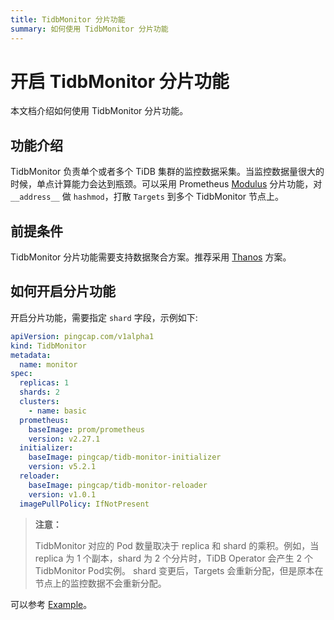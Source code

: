 ```yaml
---
title: TidbMonitor 分片功能
summary: 如何使用 TidbMonitor 分片功能
---
```


# 开启 TidbMonitor 分片功能

本文档介绍如何使用 TidbMonitor 分片功能。

## 功能介绍

TidbMonitor 负责单个或者多个 TiDB 集群的监控数据采集。当监控数据量很大的时候，单点计算能力会达到瓶颈。可以采用 Prometheus [Modulus](https://prometheus.io/docs/prometheus/latest/configuration/configuration/) 分片功能，对 `__address__` 做 `hashmod`，打散 `Targets` 到多个 TidbMonitor 节点上。

## 前提条件

TidbMonitor 分片功能需要支持数据聚合方案。推荐采用 [Thanos](https://thanos.io/tip/thanos/design.md/) 方案。

## 如何开启分片功能

开启分片功能，需要指定 `shard` 字段，示例如下:

```yaml
apiVersion: pingcap.com/v1alpha1
kind: TidbMonitor
metadata:
  name: monitor
spec:
  replicas: 1
  shards: 2
  clusters:
    - name: basic
  prometheus:
    baseImage: prom/prometheus
    version: v2.27.1
  initializer:
    baseImage: pingcap/tidb-monitor-initializer
    version: v5.2.1
  reloader:
    baseImage: pingcap/tidb-monitor-reloader
    version: v1.0.1
  imagePullPolicy: IfNotPresent
```

> **注意：**
>
> TidbMonitor 对应的 Pod 数量取决于 replica 和 shard 的乘积。例如，当 replica 为 1 个副本，shard 为 2 个分片时，TiDB Operator 会产生 2 个 TidbMonitor Pod实例。
> shard 变更后，Targets 会重新分配，但是原本在节点上的监控数据不会重新分配。

可以参考 [Example](https://github.com/pingcap/tidb-operator/tree/master/examples/monitor-shards)。
